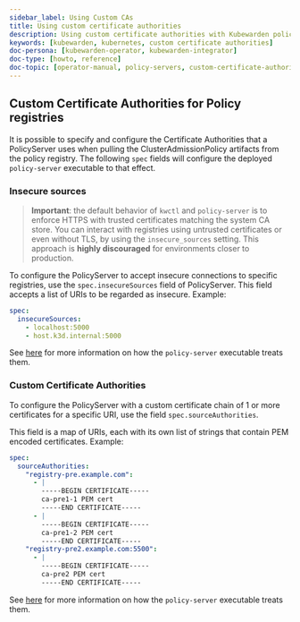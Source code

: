 ```yaml
---
sidebar_label: Using Custom CAs
title: Using custom certificate authorities
description: Using custom certificate authorities with Kubewarden policy servers.
keywords: [kubewarden, kubernetes, custom certificate authorities]
doc-persona: [kubewarden-operator, kubewarden-integrator]
doc-type: [howto, reference]
doc-topic: [operator-manual, policy-servers, custom-certificate-authorities]
---
```


## Custom Certificate Authorities for Policy registries

It is possible to specify and configure the Certificate Authorities that a
PolicyServer uses when pulling the ClusterAdmissionPolicy artifacts from the
policy registry. The following `spec` fields will configure the deployed
`policy-server` executable to that effect.

### Insecure sources

> **Important**: the default behavior of `kwctl` and `policy-server` is to
> enforce HTTPS with trusted certificates matching the system CA store. You can
> interact with registries using untrusted certificates or even without TLS, by
> using the `insecure_sources` setting. This approach is **highly discouraged**
> for environments closer to production.

To configure the PolicyServer to accept insecure connections to specific
registries, use the `spec.insecureSources` field of PolicyServer. This field
accepts a list of URIs to be regarded as insecure. Example:

```yaml
spec:
  insecureSources:
    - localhost:5000
    - host.k3d.internal:5000
```

See [here](../../distributing-policies/custom-certificate-authorities.md) for more
information on how the `policy-server` executable treats them.


### Custom Certificate Authorities

To configure the PolicyServer with a custom certificate chain of 1 or more
certificates for a specific URI, use the field `spec.sourceAuthorities`.

This field is a map of URIs, each with its own list of strings that contain PEM
encoded certificates. Example:

```yaml
spec:
  sourceAuthorities:
    "registry-pre.example.com":
      - |
        -----BEGIN CERTIFICATE-----
        ca-pre1-1 PEM cert
        -----END CERTIFICATE-----
      - |
        -----BEGIN CERTIFICATE-----
        ca-pre1-2 PEM cert
        -----END CERTIFICATE-----
    "registry-pre2.example.com:5500":
      - |
        -----BEGIN CERTIFICATE-----
        ca-pre2 PEM cert
        -----END CERTIFICATE-----
```

See [here](/distributing-policies/custom-certificate-authorities.md) for more
information on how the `policy-server` executable treats them.
